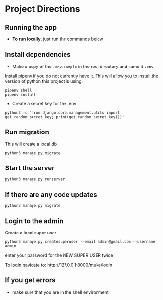 # Project Directions

## Running the app

- **To run locally**, just run the commands below

## Install dependencies

- Make a copy of the `.env.sample` in the root directory and name it `.env`

Install pipenv if you do not currently have it. This will allow you to install the version of python this project is using.

```shell
pipenv shell
pipenv install
```

- Create a secret key for the .env 

```shell
python3 -c 'from django.core.management.utils import get_random_secret_key; print(get_random_secret_key())'
```

## Run migration

This will create a local db

```shell
python3 manage.py migrate
```

## Start the server

```shell
python3 manage.py runserver
```

## If there are any code updates

```shell
python3 manage.py migrate
```

## Login to the admin

Create a local super user

```shell
python3 manage.py createsuperuser --email admin@gmail.com --username admin
```

enter your password for the NEW SUPER USER twice

To login navigate to: <http://127.0.0.1:8000/muka/login>

## If you get errors
- make sure that you are in the shell environment
